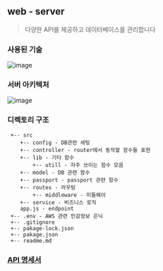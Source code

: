 ## web - server
> 다양한 API를 제공하고 데이터베이스를 관리합니다

### 사용된 기술
![image](https://user-images.githubusercontent.com/43948654/137658202-2fedff57-4e57-4116-809e-2e1ec1781604.png)


### 서버 아키텍처
![image](https://user-images.githubusercontent.com/43948654/137657686-c7b65b1d-ab96-443d-a554-6a8e493d9ac8.png)


### 디렉토리 구조

```
 +-- src
    +-- config - DB관련 세팅
    +-- controller - router에서 동작할 함수들 표현
    +-- lib - 기타 함수
        +-- utill - 자주 쓰이는 함수 모음
    +-- model - DB 관련 함수
    +-- passport - passport 관련 함수
    +-- routes - 라우팅
        +-- middleware - 미들웨어
    +-- service - 비즈니스 로직
    app.js - endpoint
 +-- .env - AWS 관련 민감정보 은닉
 +-- .gitignore
 +-- pakage-lock.json
 +-- pakage.json
 +-- readme.md
```



### [API 명세서](https://www.notion.so/API-e6f9824c71344c49aaef5658f3be2a4a)







